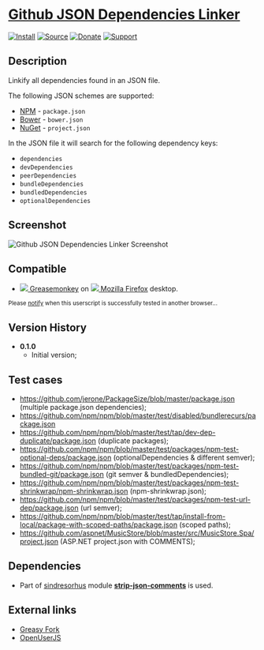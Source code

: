 # [Github JSON Dependencies Linker](https://github.com/jerone/UserScripts/tree/master/Github_JSON_Dependencies_Linker)

[![Install](https://raw.github.com/jerone/UserScripts/master/_resources/Install-button.png)](https://github.com/jerone/UserScripts/raw/master/Github_JSON_Dependencies_Linker/Github_JSON_Dependencies_Linker.user.js)
[![Source](https://raw.github.com/jerone/UserScripts/master/_resources/Source-button.png)](https://github.com/jerone/UserScripts/blob/master/Github_JSON_Dependencies_Linker/Github_JSON_Dependencies_Linker.user.js)
[![Donate](https://raw.github.com/jerone/UserScripts/master/_resources/Donate-button.png)](https://www.paypal.com/cgi-bin/webscr?cmd=_s-xclick&hosted_button_id=VCYMHWQ7ZMBKW)
[![Support](https://raw.github.com/jerone/UserScripts/master/_resources/Support-button.png)](https://github.com/jerone/UserScripts/issues)


## Description

Linkify all dependencies found in an JSON file.

The following JSON schemes are supported:
* [NPM](Github_JSON_Dependencies_Linker) - `package.json`
* [Bower](http://bower.io/) - `bower.json`
* [NuGet](https://www.nuget.org/) - `project.json`

In the JSON file it will search for the following dependency keys:
* `dependencies`
* `devDependencies`
* `peerDependencies`
* `bundleDependencies`
* `bundledDependencies`
* `optionalDependencies`


## Screenshot

![Github JSON Dependencies Linker Screenshot](https://github.com/jerone/UserScripts/raw/master/Github_JSON_Dependencies_Linker/screenshot.jpg)


## Compatible

* [![](https://raw.github.com/jerone/UserScripts/master/_resources/Greasemonkey.png) Greasemonkey](https://addons.mozilla.org/firefox/addon/greasemonkey/) on [![](https://raw.github.com/jerone/UserScripts/master/_resources/Firefox.png) Mozilla Firefox](http://www.mozilla.org/en-US/firefox/fx/#desktop) desktop.

<sub>Please [notify](https://github.com/jerone/UserScripts/issues/new?title=Userscript%20%3Cname%3E%20%28%3Cversion%3E%29%20also%20works%20in%20%3Cbrowser%3E%20on%20%3Cdesktop/device%3E) when this userscript is successfully tested in another browser...</sub>


## Version History

* **0.1.0**
    * Initial version;


## Test cases

* https://github.com/jerone/PackageSize/blob/master/package.json (multiple package.json dependencies);
* https://github.com/npm/npm/blob/master/test/disabled/bundlerecurs/package.json
* https://github.com/npm/npm/blob/master/test/tap/dev-dep-duplicate/package.json (duplicate packages);
* https://github.com/npm/npm/blob/master/test/packages/npm-test-optional-deps/package.json (optionalDependencies & different semver);
* https://github.com/npm/npm/blob/master/test/packages/npm-test-bundled-git/package.json (git semver & bundledDependencies);
* https://github.com/npm/npm/blob/master/test/packages/npm-test-shrinkwrap/npm-shrinkwrap.json (npm-shrinkwrap.json);
* https://github.com/npm/npm/blob/master/test/packages/npm-test-url-dep/package.json (url semver);
* https://github.com/npm/npm/blob/master/test/tap/install-from-local/package-with-scoped-paths/package.json (scoped paths);
* https://github.com/aspnet/MusicStore/blob/master/src/MusicStore.Spa/project.json (ASP.NET project.json with COMMENTS);


## Dependencies

* Part of [sindresorhus](https://github.com/sindresorhus) module [**strip-json-comments**](https://github.com/sindresorhus/strip-json-comments) is used.


## External links

* [Greasy Fork](https://greasyfork.org/en/scripts/8770-github-json-dependencies-linker)
* [OpenUserJS](https://openuserjs.org/scripts/jerone/Github_JSON_Dependencies_Linker)
